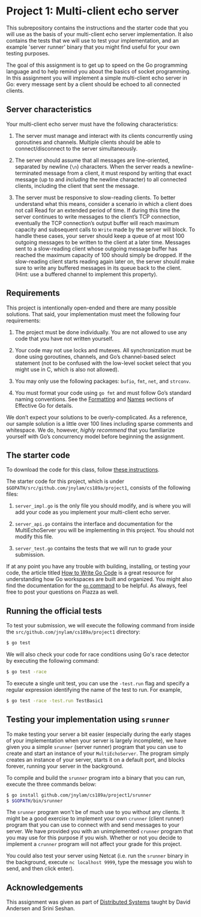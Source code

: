 # Project 1: Multi-client echo server

This subrepository contains the instructions and the starter code that you will use as the basis of your multi-client echo server implementation. It also contains the tests that we will use to test your implementation, and an example 'server runner' binary that you might find useful for your own testing purposes.

The goal of this assignment is to get up to speed on the Go programming language and to help remind you about the basics of socket programming. In this assignment you will implement a simple multi-client echo server in Go: every message sent by a client should be echoed to all connected clients.

## Server characteristics

Your multi-client echo server must have the following characteristics:

1. The server must manage and interact with its clients concurrently using goroutines and channels. Multiple clients should be able to connect/disconnect to the server simultaneously.

2. The server should assume that all messages are line-oriented, separated by newline (`\n`) characters. When the server reads a newline-terminated message from a client, it must respond by writing that exact message (up to and _including_ the newline character) to all connected clients, including the client that sent the message.

3. The server must be responsive to slow-reading clients. To better understand what this means, consider a scenario in which a client does not call Read for an extended period of time. If during this time the server continues to write messages to the client’s TCP connection, eventually the TCP connection’s output buffer will reach maximum capacity and subsequent calls to `Write` made by the server will block.
To handle these cases, your server should keep a queue of at most 100 outgoing messages to be written to the client at a later time. Messages sent to a slow-reading client whose outgoing message buffer has reached the maximum capacity of 100 should simply be dropped. If the slow-reading client starts reading again later on, the server should make sure to write any buffered messages in its queue back to the client. (Hint: use a buffered channel to implement this property).

## Requirements

This project is intentionally open-ended and there are many possible solutions. That said, your implementation must meet the following four requirements:

1. The project must be done individually. You are not allowed to use any code that you have not written yourself.

2. Your code may not use locks and mutexes. All synchronization must be done using goroutines, channels, and Go’s channel-based select statement (not to be confused with the low-level socket select that you might use in C, which is also not allowed).

3. You may only use the following packages: `bufio`, `fmt`, `net`, and `strconv`.

4. You must format your code using `go fmt` and must follow Go’s standard naming conventions. See the [Formatting](https://golang.org/doc/effective_go.html#formatting) and [Names](https://golang.org/doc/effective_go.html#names) sections of Effective Go for details.

We don’t expect your solutions to be overly-complicated. As a reference, our sample solution is a little over 100 lines including sparse comments and whitespace. We do, however, _highly recommend_ that you familiarize yourself with Go’s concurrency model before beginning the assignment.

## The starter code

To download the code for this class, follow [these instructions](https://github.com/jnylam/cs189a).

The starter code for this project, which is under `$GOPATH/src/github.com/jnylam/cs189a/project1`, consists of the following files:

1. `server_impl.go` is the only file you should modify, and is where you will add your code as you implement your multi-client echo server.

2. `server_api.go` contains the interface and documentation for the MultiEchoServer you will be implementing in this project. You should not modify this file.

3. `server_test.go` contains the tests that we will run to grade your submission.

If at any point you have any trouble with building, installing, or testing your code, the article
titled [How to Write Go Code](http://golang.org/doc/code.html) is a great resource for understanding
how Go workspaces are built and organized. You might also find the documentation for the
[`go` command](http://golang.org/cmd/go/) to be helpful. As always, feel free to post your questions
on Piazza as well.

## Running the official tests

To test your submission, we will execute the following command from inside the
`src/github.com/jnylam/cs189a/project1` directory:

```sh
$ go test
```

We will also check your code for race conditions using Go's race detector by executing
the following command:

```sh
$ go test -race
```

To execute a single unit test, you can use the `-test.run` flag and specify a regular expression
identifying the name of the test to run. For example,

```sh
$ go test -race -test.run TestBasic1
```

## Testing your implementation using `srunner`

To make testing your server a bit easier (especially during the early stages of your implementation
when your server is largely incomplete), we have given you a simple `srunner` (server runner)
program that you can use to create and start an instance of your `MultiEchoServer`. The program
simply creates an instance of your server, starts it on a default port, and blocks forever,
running your server in the background.

To compile and build the `srunner` program into a binary that you can run, execute the three
commands below:

```bash
$ go install github.com/jnylam/cs189a/project1/srunner
$ $GOPATH/bin/srunner
```

The `srunner` program won't be of much use to you without any clients. It might be a good exercise
to implement your own `crunner` (client runner) program that you can use to connect with and send
messages to your server. We have provided you with an unimplemented `crunner` program that you may
use for this purpose if you wish. Whether or not you decide to implement a `crunner` program will not
affect your grade for this project.

You could also test your server using Netcat (i.e. run the `srunner`
binary in the background, execute `nc localhost 9999`, type the message you wish to send, and then
click enter).

## Acknowledgements

This assignment was given as part of [Distributed Systems](http://www.cs.cmu.edu/~dga/15-440/S14/index.html) taught by David Andersen and Srini Seshan.
